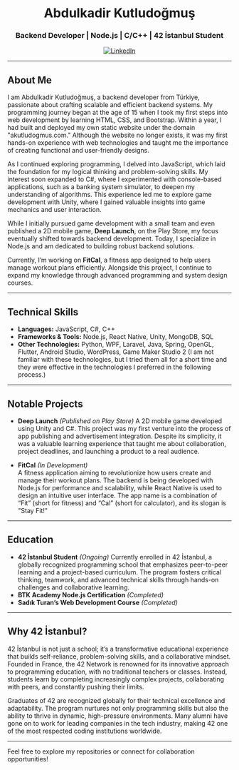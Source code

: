 <h1 align="center">Abdulkadir Kutludoğmuş</h1>
<h3 align="center">Backend Developer | Node.js | C/C++ | 42 İstanbul Student</h3>

<p align="center">
  <a href="https://linkedin.com/in/akutludogmus" target="_blank">
    <img src="https://img.shields.io/badge/-LinkedIn-0A66C2?style=for-the-badge&logo=linkedin&logoColor=white" alt="LinkedIn" />
  </a>
</p>

---

## About Me  

I am Abdulkadir Kutludoğmuş, a backend developer from Türkiye, passionate about crafting scalable and efficient backend systems. My programming journey began at the age of 15 when I took my first steps into web development by learning HTML, CSS, and Bootstrap. Within a year, I had built and deployed my own static website under the domain "akutludogmus.com." Although the website no longer exists, it was my first hands-on experience with web technologies and taught me the importance of creating functional and user-friendly designs.

As I continued exploring programming, I delved into JavaScript, which laid the foundation for my logical thinking and problem-solving skills. My interest soon expanded to C#, where I experimented with console-based applications, such as a banking system simulator, to deepen my understanding of algorithms. This experience led me to explore game development with Unity, where I gained valuable insights into game mechanics and user interaction.

While I initially pursued game development with a small team and even published a 2D mobile game, **Deep Launch**, on the Play Store, my focus eventually shifted towards backend development. Today, I specialize in Node.js and am dedicated to building robust backend solutions.  

Currently, I’m working on **FitCal**, a fitness app designed to help users manage workout plans efficiently. Alongside this project, I continue to expand my knowledge through advanced programming and system design courses.  

---

## Technical Skills  
- **Languages:** JavaScript, C#, C++
- **Frameworks & Tools:** Node.js, React Native, Unity, MongoDB, SQL
- **Other Technologies:** Python, WPF, Laravel, Java, Spring, OpenGL, Flutter, Android Studio, WordPress, Game Maker Studio 2 (I am not familiar with these technologies, but I tried them all for a short time and they were effective in the technologies I preferred in the following process.)

---

## Notable Projects  

- **Deep Launch** *(Published on Play Store)*
  A 2D mobile game developed using Unity and C#. This project was my first venture into the process of app publishing and advertisement integration. Despite its simplicity, it was a valuable learning experience that taught me about collaboration, project deadlines, and launching a product to a real audience.  

- **FitCal** *(In Development)*  
  A fitness application aiming to revolutionize how users create and manage their workout plans. The backend is being developed with Node.js for performance and scalability, while React Native is used to design an intuitive user interface. The app name is a combination of “Fit” (short for fitness) and “Cal” (short for calculator), and its slogan is "Stay Fit!"  

---

## Education  

- **42 İstanbul Student** *(Ongoing)*
  Currently enrolled in 42 İstanbul, a globally recognized programming school that emphasizes peer-to-peer learning and a project-based curriculum. The program fosters critical thinking, teamwork, and advanced technical skills through hands-on challenges and collaborative learning.
- **BTK Academy Node.js Certification** *(Completed)*
- **Sadık Turan’s Web Development Course** *(Completed)*

---

## Why 42 İstanbul?

42 İstanbul is not just a school; it’s a transformative educational experience that builds self-reliance, problem-solving skills, and a collaborative mindset. Founded in France, the 42 Network is renowned for its innovative approach to programming education, with no traditional teachers or classes. Instead, students learn by completing increasingly complex projects, collaborating with peers, and constantly pushing their limits.

Graduates of 42 are recognized globally for their technical excellence and adaptability. The program nurtures not only programming skills but also the ability to thrive in dynamic, high-pressure environments. Many alumni have gone on to work for leading companies in the tech industry, making 42 one of the most respected coding institutions worldwide.

---

Feel free to explore my repositories or connect for collaboration opportunities!

